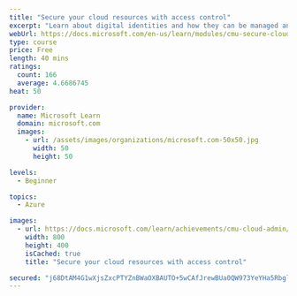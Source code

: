 ```yaml
---
title: "Secure your cloud resources with access control"
excerpt: "Learn about digital identities and how they can be managed and synchronized within an organization."
webUrl: https://docs.microsoft.com/en-us/learn/modules/cmu-secure-cloud-resources/
type: course
price: Free
length: 40 mins
ratings:
  count: 166
  average: 4.6686745
heat: 50

provider:
  name: Microsoft Learn
  domain: microsoft.com
  images:
    - url: /assets/images/organizations/microsoft.com-50x50.jpg
      width: 50
      height: 50

levels:
  - Beginner

topics:
  - Azure

images:
  - url: https://docs.microsoft.com/learn/achievements/cmu-cloud-admin/secure-cloud-resources-social.png
    width: 800
    height: 400
    isCached: true
    title: "Secure your cloud resources with access control"

secured: "j68DtAM4G1wXjsZxcPTYZnBWaOXBAUTO+5wCAfJrewBUa0QW973YeYHa5RbglOtn1WjxDd1rt8FxNHVMVdBSq+mhfIVO5tmxxr2P72PN+ATicowuahJM6U8qb7kXTLoze82a0CC7s3WTm8FyPcIrFrg4RAsbj0kcRcwJs7x5T4dH63JAzk5t1WjbVWGiGr8Zi9obohvKErdTsaOhxU+Ws0TQYK7Jis10HAKlEUZxuYKMHx3V3LI4wLJGrmiOb+PoXZDqXCabK7pcPgRs2oSy/U5+q3eIOsW9k2Sf36PcbmihQrZENOA0wdpJlFRmjLCAJvz6eOmaJ68weDk6VxOW2w2xo3sdHGelwGKH7h+R7+n411JOuYRrf34rePlmJMYRpTqIvila2uSQouSNd5FeWHM4jODwxTv90OfDxLIG8JU=;yGSlH2L+4g2mMnROfORr9Q=="
---
```


